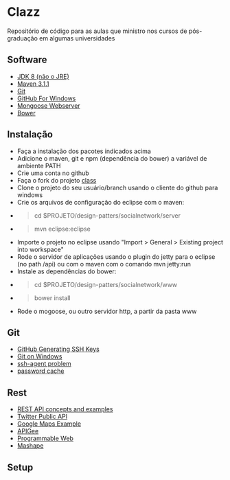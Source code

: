 # Clazz

Repositório de código para as aulas que ministro nos cursos de pós-graduação em algumas universidades

## Software

 * [JDK 8 (não o JRE)](http://www.oracle.com/technetwork/java/javase/downloads/jdk8-downloads-2133151.html)
 * [Maven 3.1.1](https://maven.apache.org/download.cgi)
 * [Git](https://git-scm.com/download/win)
 * [GitHub For Windows](http://windows.github.com)
 * [Mongoose Webserver](https://cesanta.com/mongoose.shtml)
 * [Bower](http://bower.io)

## Instalação

 * Faça a instalação dos pacotes indicados acima
 * Adicione o maven, git e npm (dependência do bower) a variável de ambiente PATH
 * Crie uma conta no github
 * Faça o fork do projeto [class](https://github.com/leandrocruz/clazz)
 * Clone o projeto do seu usuário/branch usando o cliente do github para windows
 * Crie os arquivos de configuração do eclipse com o maven:
  * > cd $PROJETO/design-patters/socialnetwork/server
  * > mvn eclipse:eclipse
 * Importe o projeto no eclipse usando "Import > General > Existing project into workspace"
 * Rode o servidor de aplicações usando o plugin do jetty para o eclipse (no path /api) ou com o maven com o comando mvn jetty:run
 * Instale as dependências do bower:
  * > cd $PROJETO/design-patters/socialnetwork/www
  * > bower install
 * Rode o mogoose, ou outro servidor http, a partir da pasta www

## Git

 * [GitHub Generating SSH Keys](https://help.github.com/articles/generating-ssh-keys/)
 * [Git on Windows](http://guides.beanstalkapp.com/version-control/git-on-windows.html)
 * [ssh-agent problem](https://coderwall.com/p/rdi_wq/fix-could-not-open-a-connection-to-your-authentication-agent-when-using-ssh-add)
 * [password cache](https://help.github.com/articles/caching-your-github-password-in-git/)

## Rest

 * [REST API concepts and examples](https://www.youtube.com/watch?v=7YcW25PHnAA)
 * [Twitter Public API](https://dev.twitter.com/rest/public)
 * [Google Maps Example](http://maps.googleapis.com/maps/api/geocode/json?address=curitiba&sensor=false)
 * [APIGee](https://apigee.com)
 * [Programmable Web](http://www.programmableweb.com/)
 * [Mashape](https://www.mashape.com/)

## Setup
